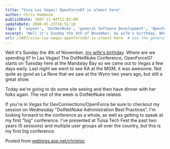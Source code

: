 ```yaml
---
title: "Viva Las Vegas! OpenForce07 is almost here"
author: Chris Hammond
publishDate: 2007-11-04T12:03:00
updateDate: 2008-01-23T16:51:10
tags: [ 'aspnet', 'DotNetNuke', 'general Software Development', 'OpenForce 07' ]
excerpt: "Well it's Sunday the 4th of November, my wife's birthday. Where are we spending it? In Las Vegas! The DotNetNuke Conference, OpenForce07 starts on Tuesday here at the Mandalay Bay so we came out to Vegas a few days early. Last night we went to see KA at the MGM, it was awesome. Not quite as good as La Reve that we saw at the Wynn two years ago, but still a great show. Today we're going to do some site seeing and then have dinner with her folks again. The rest of the week is DotNetNuke related. If you're in Vegas for DevConnections/OpenForce be sure to checkout my session on Wednesday \"DotNetNuke Administration Best Practices\". I'm looking forward to the conference as a whole, as well as getting to speak at my first \"big\" conference. I've presented at Tulsa Tech Fest the past two years (5 sessions) and multiple user groups all over the country, but this is my first big conference.  Posted from..."
url: /2007/viva-las-vegas-openforce07-is-almost-here  # Use the generated URL with year
---
```

<P mce_keep="true">Well it's Sunday the 4th of November, <A class="" href="https://www.nataliehammond.com/" target=_blank mce_href="https://www.nataliehammond.com">my wife's birthday</A>. Where are we spending it? In Las Vegas! The DotNetNuke Conference, OpenForce07 starts on Tuesday here at the Mandalay Bay so we came out to Vegas a few days early. Last night we went to see KA at the MGM, it was awesome. Not quite as good as La Reve that we saw at the Wynn two years ago, but still a great show.</P> <P mce_keep="true">Today we're going to do some site seeing and then have dinner with her folks again. The rest of the week is DotNetNuke related.</P> <P mce_keep="true">If you're in Vegas for DevConnections/OpenForce be sure to checkout my session on Wednesday "DotNetNuke Administration Best Practices". I'm looking forward to the conference as a whole, as well as getting to speak at my first "big" conference. I've presented at Tulsa Tech Fest the past two years (5 sessions) and multiple user groups all over the country, but this is my first big conference. </P> Posted from <A href="https://weblogs.asp.net/christoc/">weblogs.asp.net/christoc</a>

